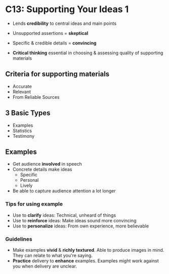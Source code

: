 # C13: Supporting Your Ideas 1

- Lends **credibility** to central ideas and main points
- Unsupported assertions = **skeptical**
- Specific & credible details = **convincing**

- **Critical thinking** essential in choosing & assessing quality of supporting materials

## Criteria for supporting materials

- Accurate
- Relevant
- From Reliable Sources

## 3 Basic Types

- Examples
- Statistics
- Testimony

## Examples

- Get audience **involved** in speech
- Concrete details make ideas
  - Specific
  - Personal
  - Lively
- Be able to capture audience attention a lot longer

### Tips for using example

- Use to **clarify** ideas: Technical, unheard of things
- Use to **reinforce** ideas: Make ideas sound more convincing
- Use to **personalize** ideas: From own experience, more believable

### Guidelines

- Make examples **vivid** & **richly textured**. Able to produce images in mind. They can relate to what you're saying.
- **Practice** delivery to **enhance** examples. Examples might work against you when delivery are unclear.

